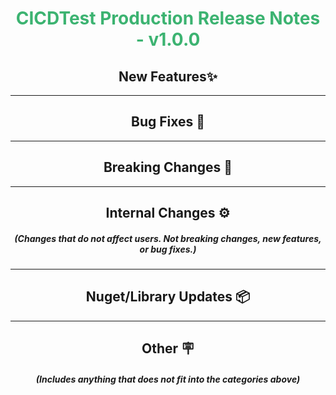 <h1 align="center" style='color:mediumseagreen;font-weight:bold'>
    CICDTest Production Release Notes - v1.0.0
</h1>

<h2 style="font-weight:bold" align="center">New Features✨</h2>

---

<h2 style="font-weight:bold" align="center">Bug Fixes 🐛</h2>

---

<h2 style="font-weight:bold" align="center">Breaking Changes 🧨</h2>

---

<h2 style="font-weight:bold" align="center">Internal Changes ⚙️</h2>
<h5 align="center">(Changes that do not affect users.  Not breaking changes, new features, or bug fixes.)</h5>

---

<h2 style="font-weight:bold" align="center">Nuget/Library Updates 📦</h2>

---

<h2 style="font-weight:bold" align="center">Other 🪧</h2>
<h5 align="center">(Includes anything that does not fit into the categories above)</h5>
